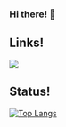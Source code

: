 ### Hi there! 👋

## Links!
<a href="https://www.linkedin.com/in/juliana-moreira-7a2b5198/"><img src="https://img.shields.io/badge/LinkedIn-0077B5?style=for-the-badge&logo=linkedin&logoColor=white" /></a>

## Status! 
[![Top Langs](https://github-readme-stats.vercel.app/api/top-langs/?username=julianamoon)](https://github.com/anuraghazra/github-readme-stats)
